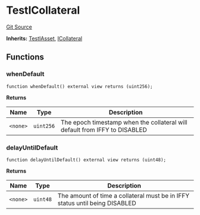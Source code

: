 # TestICollateral
[Git Source](https://github.com/larrythecucumber321/protocol/blob/3222eb21fbb20ddd3d3fa2233072dfa96ea3e340/contracts/interfaces/IAsset.sol)

**Inherits:**
[TestIAsset](/src/contracts/interfaces/IAsset.sol/interface.TestIAsset.md), [ICollateral](/src/contracts/interfaces/IAsset.sol/interface.ICollateral.md)


## Functions
### whenDefault


```solidity
function whenDefault() external view returns (uint256);
```
**Returns**

|Name|Type|Description|
|----|----|-----------|
|`<none>`|`uint256`|The epoch timestamp when the collateral will default from IFFY to DISABLED|


### delayUntilDefault


```solidity
function delayUntilDefault() external view returns (uint48);
```
**Returns**

|Name|Type|Description|
|----|----|-----------|
|`<none>`|`uint48`|The amount of time a collateral must be in IFFY status until being DISABLED|


